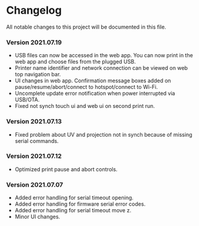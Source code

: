 # Changelog
All notable changes to this project will be documented in this file.

### Version 2021.07.19
* USB files can now be accessed in the web app. You can now print in the web app and choose files from the plugged USB.
* Printer name identifier and network connection can be viewed on web top navigation bar.
* UI changes in web app. Confirmation message boxes added on pause/resume/abort/connect to hotspot/connect to Wi-Fi.
* Uncomplete update error notification when power interrupted via USB/OTA.
* Fixed not synch touch ui and web ui on second print run.


### Version 2021.07.13
* Fixed problem about UV and projection not in synch because of missing serial commands.

### Version 2021.07.12
* Optimized print pause and abort controls.

### Version 2021.07.07
* Added error handling for serial timeout opening.
* Added error handling for firmware serial error codes.
* Added error handling for serial timeout move z.
* Minor UI changes.

